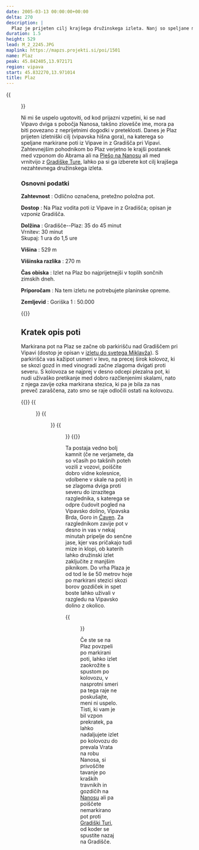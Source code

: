 ```yaml
---
date: 2005-03-13 00:00:00+00:00
delta: 270
description: |
  Plaz je prijeten cilj krajšega družinskega izleta. Nanj so speljane markirane poti iz Vipave in z Gradišča pri Vipavi.
duration: 1.5
height: 529
lead: M_2_2245.JPG
maplink: https://mapzs.projekti.si/poi/1501
name: Plaz
peak: 45.842405,13.972171
region: vipava
start: 45.832270,13.971014
title: Plaz
---
```

{{<figure src="M_2_2245.JPG">}}

Ni mi še uspelo ugotoviti, od kod prijazni vzpetini, ki se nad Vipavo dviga s pobočja Nanosa, takšno zlovešče ime, mora pa biti povezano z neprijetnimi dogodki v preteklosti. Danes je Plaz prijeten izletniški cilj (vipavska hišna gora), na katerega so speljane markirane poti iz Vipave in z Gradišča pri Vipavi. Zahtevnejšim pohodnikom bo Plaz verjetno le krajši postanek med vzponom do Abrama ali na [Plešo na Nanosu](../nanos) ali med vrnitvijo z [Gradiške Ture](../gradiskatura), lahko pa si ga izberete kot cilj krajšega nezahtevnega družinskega izleta.

### Osnovni podatki

**Zahtevnost**
:   Odlično označena, pretežno položna pot.

**Dostop**
:   Na Plaz vodita poti iz Vipave in z Gradišča; opisan je vzpon~~i~~z Gradišča.

**Dolžina**
:   Gradišče--Plaz: 35 do 45 minut\
    Vrnitev: 30 minut\
    Skupaj: 1 ura do 1,5 ure

**Višina**
:   529 m

**Višinska razlika**
:   270 m

**Čas obiska**
:   Izlet na Plaz bo najprijetnejši v toplih sončnih zimskih dneh.

**Priporočam**
:   Na tem izletu ne potrebujete planinske opreme.

**Zemljevid**
:   Goriška 1 : 50.000

{{<hike-details-extra>}}

Kratek opis poti
----------------

Markirana pot na Plaz se začne ob parkirišču nad Gradiščem pri Vipavi (dostop je opisan v [izletu do svetega Miklavža](../svmiklavz_vipava)). S parkirišča vas kažipot usmeri v levo, na precej širok kolovoz, ki se skozi gozd in med vinogradi začne zlagoma dvigati proti severu. S kolovoza se najprej v desno odcepi plezalna pot, ki nudi uživaško pretikanje med dobro razčlenjenimi skalami, nato z njega zavije ozka markirana stezica, ki pa je bila za nas preveč zaraščena, zato smo se raje odločili ostati na kolovozu.

{{<gallery>}}
{{<figure src="M_2_2247.JPG" caption="Začetek poti">}}
{{<figure src="M_2_2248.JPG" caption="Plezalna pot na Plaz">}}
{{<figure src="M_2_2250.JPG" caption="Tik pod Plazom">}}
{{</gallery>}}

Ta postaja vedno bolj kamnit (če ne verjamete, da so včasih po takšnih poteh vozili z vozovi, poiščite dobro vidne kolesnice, vdolbene v skale na poti) in se zlagoma dviga proti severu do izrazitega razglednika, s katerega se odpre čudovit pogled na Vipavsko dolino, Vipavska Brda, Goro in [Čaven](../caven). Za razglednikom zavije pot v desno in vas v nekaj minutah pripelje do senčne jase, kjer vas pričakajo tudi mize in klopi, ob katerih lahko družinski izlet zaključite z manjšim piknikom. Do vrha Plaza je od tod le še 50 metrov hoje po markirani stezici skozi borov gozdiček in spet boste lahko uživali v razgledu na Vipavsko dolino z okolico.

{{<figure src="M_2_2249.JPG" caption="Pogled na Vipavo">}}

Če ste se na Plaz povzpeli po markirani poti, lahko izlet zaokrožite s spustom po kolovozu, v nasprotni smeri pa tega raje ne poskušajte, meni ni uspelo. Tisti, ki vam je bil vzpon prekratek, pa lahko nadaljujete izlet po kolovozu do prevala Vrata na robu Nanosa, si privoščite tavanje po kraških travnikih in gozdičih na [Nanosu](../nanos) ali pa poiščete nemarkirano pot proti [Gradiški Turi](../gradiskatura), od koder se spustite nazaj na Gradišče.
